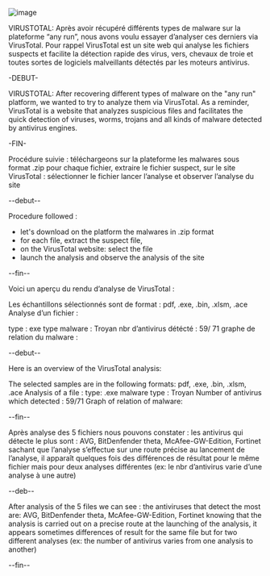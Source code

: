   
![image](Tools_Legal_Utilisation/VirusTotal/images/VT1.PNG)

VIRUSTOTAL:
Après avoir récupéré différents types de malware sur la plateforme “any run”, nous avons voulu essayer d’analyser ces derniers via VirusTotal.
Pour rappel VirusTotal est un site web qui analyse les fichiers suspects et facilite la détection rapide des virus, vers, chevaux de troie et toutes sortes de logiciels malveillants détectés par les moteurs antivirus.

-DEBUT-

VIRUSTOTAL:
After recovering different types of malware on the "any run" platform, we wanted to try to analyze them via VirusTotal.
As a reminder, VirusTotal is a website that analyzes suspicious files and facilitates the quick detection of viruses, worms, trojans and all kinds of malware detected by antivirus engines.

-FIN-

Procédure suivie :
téléchargeons sur la plateforme les malwares sous format .zip
pour chaque fichier, extraire le fichier suspect,
sur le site VirusTotal : sélectionner le fichier 
lancer l’analyse et observer l’analyse du site

--debut--

Procedure followed :
- let's download on the platform the malwares in .zip format
- for each file, extract the suspect file,
- on the VirusTotal website: select the file 
- launch the analysis and observe the analysis of the site

--fin--

Voici un aperçu du rendu d’analyse de VirusTotal :


Les échantillons sélectionnés sont de format : pdf, .exe, .bin, .xlsm, .ace
Analyse d’un fichier : 

type : exe
type malware : Troyan
nbr d’antivirus détécté : 59/ 71
graphe de relation du malware :

--debut--

Here is an overview of the VirusTotal analysis:


The selected samples are in the following formats: pdf, .exe, .bin, .xlsm, .ace
Analysis of a file : 
type: .exe
malware type : Troyan
Number of antivirus which detected : 59/71
Graph of relation of malware:


--fin--






Après analyse des 5 fichiers nous pouvons constater :
les antivirus qui détecte le plus sont : AVG, BitDenfender theta, McAfee-GW-Edition, Fortinet
sachant que l’analyse s’effectue sur une route précise au lancement de l’analyse, il apparaît quelques fois des différences de résultat pour le même fichier mais pour deux analyses différentes (ex: le nbr d’antivirus varie d’une analyse à une autre)

--deb--

After analysis of the 5 files we can see :
the antiviruses that detect the most are: AVG, BitDenfender theta, McAfee-GW-Edition, Fortinet
knowing that the analysis is carried out on a precise route at the launching of the analysis, it appears sometimes differences of result for the same file but for two different analyses (ex: the number of antivirus varies from one analysis to another)

--fin--

